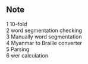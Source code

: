 ## Note  
1 10-fold  
2 word segmentation checking  
3 Manually word segmentation  
4 Myanmar to Braille converter  
5 Parsing  
6 wer calculation  
